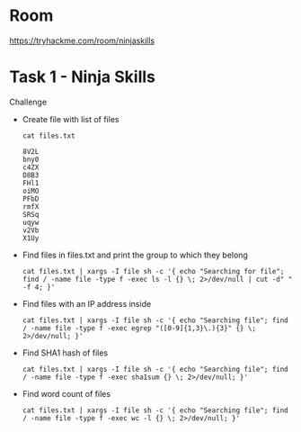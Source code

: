# Room
https://tryhackme.com/room/ninjaskills

# Task 1 - Ninja Skills
Challenge
* Create file with list of files
    ```
    cat files.txt

    8V2L
    bny0
    c4ZX
    D8B3
    FHl1
    oiMO
    PFbD
    rmfX
    SRSq
    uqyw
    v2Vb
    X1Uy
    ```
* Find files in files.txt and print the group to which they belong
    ```
    cat files.txt | xargs -I file sh -c '{ echo "Searching for file"; find / -name file -type f -exec ls -l {} \; 2>/dev/null | cut -d" " -f 4; }'
    ```
* Find files with an IP address inside
    ```
    cat files.txt | xargs -I file sh -c '{ echo "Searching file"; find / -name file -type f -exec egrep "([0-9]{1,3}\.){3}" {} \; 2>/dev/null; }'
    ```
* Find SHA1 hash of files
    ```
    cat files.txt | xargs -I file sh -c '{ echo "Searching file"; find / -name file -type f -exec sha1sum {} \; 2>/dev/null; }'
    ```
* Find word count of files
    ```
    cat files.txt | xargs -I file sh -c '{ echo "Searching file"; find / -name file -type f -exec wc -l {} \; 2>/dev/null; }'
    ```
